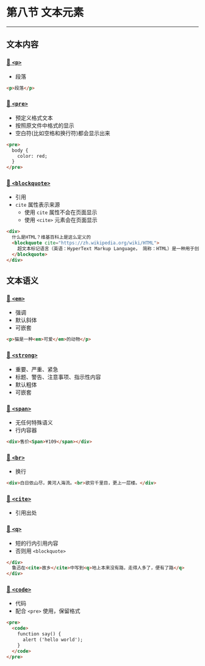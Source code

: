 # 第八节 文本元素

---

<Badge type="tip" text="html" />

## 文本内容

### [📎 `<p>`](https://developer.mozilla.org/zh-CN/docs/Web/HTML/Element/p)

* 段落

```html
<p>段落</p>
```

### [📎 `<pre>`](https://developer.mozilla.org/zh-CN/docs/Web/HTML/Element/pre)

* 预定义格式文本
* 按照原文件中格式的显示
* 空白符(比如空格和换行符)都会显示出来

```html
<pre>
  body {
    color: red;
  }
</pre>
```

### [📎 `<blockquote>`](https://developer.mozilla.org/zh-CN/docs/Web/HTML/Element/blockquote)

* 引用
* `cite` 属性表示来源
  * 使用 `cite` 属性不会在页面显示
  * 使用 `<cite>` 元素会在页面显示

```html
<div>
  什么是HTML？维基百科上是这么定义的
  <blockquote cite="https://zh.wikipedia.org/wiki/HTML">
    超文本标记语言（英语：HyperText Markup Language， 简称：HTML）是一种用于创建网页的标准标记语言。HTML是一种基础技术...
  </blockquote>
</div>
```

## 文本语义

### [📎 `<em>`](https://developer.mozilla.org/zh-CN/docs/Web/HTML/Element/em)

* 强调
* 默认斜体
* 可嵌套

```html
<p>猫是一种<em>可爱</em>的动物</p>
```

### [📎 `<strong>`](https://developer.mozilla.org/zh-CN/docs/Web/HTML/Element/strong)

* 重要、严重、紧急
* 标题、警告、注意事项、指示性内容
* 默认粗体
* 可嵌套

### [📎 `<span>`](https://developer.mozilla.org/zh-CN/docs/Web/HTML/Element/span)

* 无任何特殊语义
* 行内容器

```html
<div>售价<Span>¥109</span></div>
```

### [📎 `<br>`](https://developer.mozilla.org/zh-CN/docs/Web/HTML/Element/br)

* 换行

```html
<div>白日依山尽，黄河人海流。<br>欲穷千里目，更上一层楼。</div>
```

### [📎 `<cite>`](https://developer.mozilla.org/zh-CN/docs/Web/HTML/Element/cite)

* 引用出处

### [📎 `<q>`](https://developer.mozilla.org/zh-CN/docs/Web/HTML/Element/q)

* 短的行内引用内容
* 否则用 `<blockquote>`

```html
</div>
  鲁迅在<cite>故乡</cite>中写到<q>地上本来没有路，走得人多了，便有了路</q>
</div>
```

### [📎 `<code>`](https://developer.mozilla.org/zh-CN/docs/Web/HTML/Element/code)

* 代码
* 配合 `<pre>` 使用，保留格式

```html
<pre>
  <code>
    function say() {
      alert ('hello world');
    }
  </code>
</pre>
```